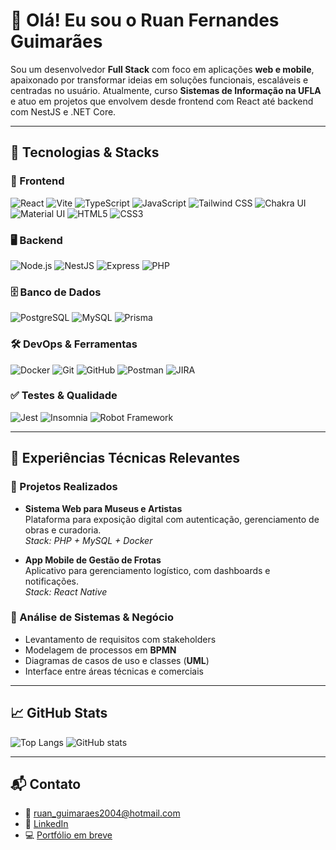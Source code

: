 # 👋 Olá! Eu sou o Ruan Fernandes Guimarães

Sou um desenvolvedor **Full Stack** com foco em aplicações **web e mobile**, apaixonado por transformar ideias em soluções funcionais, escaláveis e centradas no usuário. Atualmente, curso **Sistemas de Informação na UFLA** e atuo em projetos que envolvem desde frontend com React até backend com NestJS e .NET Core.

---

## 🧰 Tecnologias & Stacks

### 🎨 Frontend  
![React](https://img.shields.io/badge/React-20232A?style=for-the-badge&logo=react&logoColor=61DAFB)
![Vite](https://img.shields.io/badge/Vite-646CFF?style=for-the-badge&logo=vite&logoColor=FFD62E)
![TypeScript](https://img.shields.io/badge/TypeScript-3178C6?style=for-the-badge&logo=typescript&logoColor=fff)
![JavaScript](https://img.shields.io/badge/JavaScript-F7DF1E?style=for-the-badge&logo=javascript&logoColor=000)
![Tailwind CSS](https://img.shields.io/badge/Tailwind-06B6D4?style=for-the-badge&logo=tailwindcss&logoColor=fff)
![Chakra UI](https://img.shields.io/badge/Chakra_UI-319795?style=for-the-badge&logo=chakraui&logoColor=fff)
![Material UI](https://img.shields.io/badge/MUI-007FFF?style=for-the-badge&logo=mui&logoColor=fff)
![HTML5](https://img.shields.io/badge/HTML5-E34F26?style=for-the-badge&logo=html5&logoColor=fff)
![CSS3](https://img.shields.io/badge/CSS3-1572B6?style=for-the-badge&logo=css3&logoColor=fff)

### 🖥️ Backend  
![Node.js](https://img.shields.io/badge/Node.js-339933?style=for-the-badge&logo=node.js&logoColor=fff)
![NestJS](https://img.shields.io/badge/NestJS-E0234E?style=for-the-badge&logo=nestjs&logoColor=fff)
![Express](https://img.shields.io/badge/Express-000000?style=for-the-badge&logo=express&logoColor=fff)
![PHP](https://img.shields.io/badge/PHP-777BB4?style=for-the-badge&logo=php&logoColor=fff)

### 🗄️ Banco de Dados  
![PostgreSQL](https://img.shields.io/badge/PostgreSQL-4169E1?style=for-the-badge&logo=postgresql&logoColor=fff)
![MySQL](https://img.shields.io/badge/MySQL-00758F?style=for-the-badge&logo=mysql&logoColor=fff)
![Prisma](https://img.shields.io/badge/Prisma-2D3748?style=for-the-badge&logo=prisma&logoColor=fff)

### 🛠️ DevOps & Ferramentas  
![Docker](https://img.shields.io/badge/Docker-2496ED?style=for-the-badge&logo=docker&logoColor=fff)
![Git](https://img.shields.io/badge/Git-F05032?style=for-the-badge&logo=git&logoColor=fff)
![GitHub](https://img.shields.io/badge/GitHub-181717?style=for-the-badge&logo=github&logoColor=fff)
![Postman](https://img.shields.io/badge/Postman-FF6C37?style=for-the-badge&logo=postman&logoColor=fff)
![JIRA](https://img.shields.io/badge/JIRA-0052CC?style=for-the-badge&logo=jira&logoColor=fff)

### ✅ Testes & Qualidade  
![Jest](https://img.shields.io/badge/Jest-C21325?style=for-the-badge&logo=jest&logoColor=fff)
![Insomnia](https://img.shields.io/badge/Insomnia-4000BF?style=for-the-badge&logo=insomnia&logoColor=fff)
![Robot Framework](https://img.shields.io/badge/Robot_Framework-000000?style=for-the-badge)

---

## 📌 Experiências Técnicas Relevantes

### 🔧 Projetos Realizados
- **Sistema Web para Museus e Artistas**  
  Plataforma para exposição digital com autenticação, gerenciamento de obras e curadoria.  
  _Stack: PHP + MySQL + Docker_

- **App Mobile de Gestão de Frotas**  
  Aplicativo para gerenciamento logístico, com dashboards e notificações.  
  _Stack: React Native_

### 💼 Análise de Sistemas & Negócio
- Levantamento de requisitos com stakeholders  
- Modelagem de processos em **BPMN**  
- Diagramas de casos de uso e classes (**UML**)  
- Interface entre áreas técnicas e comerciais  

---

## 📈 GitHub Stats

![Top Langs](https://github-readme-stats.vercel.app/api/top-langs/?username=RuanFernandes&theme=github_dark&layout=compact)
![GitHub stats](https://github-readme-stats.vercel.app/api?username=RuanFernandes&show_icons=true&theme=github_dark&hide_title=true)

---

## 📬 Contato

- 📧 ruan_guimaraes2004@hotmail.com  
- 💼 [LinkedIn](https://linkedin.com/in/ruanfergui)  
- 💻 [Portfólio em breve](#)
